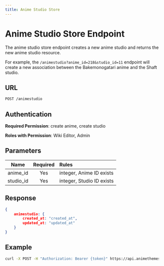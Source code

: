 ```yaml
---
title: Anime Studio Store
---
```


# Anime Studio Store Endpoint

The anime studio store endpoint creates a new anime studio and returns the new anime studio resource.

For example, the `/animestudio?anime_id=218&studio_id=11` endpoint will create a new association between the Bakemonogatari anime and the Shaft studio.

## URL

```sh
POST /animestudio
```

## Authentication

**Required Permission**: create anime, create studio

**Roles with Permission**: Wiki Editor, Admin

## Parameters

| Name      | Required | Rules                     |
| :-------: | :------: | :------------------------ |
| anime_id  | Yes      | integer, Anime ID exists  |
| studio_id | Yes      | integer, Studio ID exists |

## Response

```json
{
    animestudio: {
        created_at: "created_at",
        updated_at: "updated_at"
    }
}
```

## Example

```bash
curl -X POST -H "Authorization: Bearer {token}" https://api.animethemes.moe/animestudio/
```
